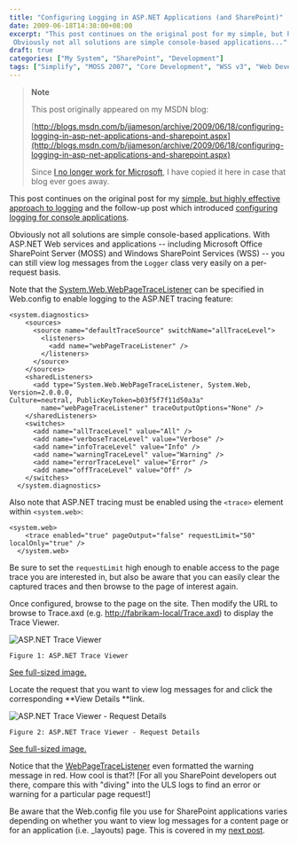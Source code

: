 ```yaml
---
title: "Configuring Logging in ASP.NET Applications (and SharePoint)"
date: 2009-06-18T14:38:00+08:00
excerpt: "This post continues on the original post for my simple, but highly effective approach to logging and the follow-up post which introduced configuring logging for console applications . 
 Obviously not all solutions are simple console-based applications..."
draft: true
categories: ["My System", "SharePoint", "Development"]
tags: ["Simplify", "MOSS 2007", "Core Development", "WSS v3", "Web Development"]
---
```


> **Note**
> 
> 
> 	This post originally appeared on my MSDN blog:  
>   
> 
> 
> [http://blogs.msdn.com/b/jjameson/archive/2009/06/18/configuring-logging-in-asp-net-applications-and-sharepoint.aspx](http://blogs.msdn.com/b/jjameson/archive/2009/06/18/configuring-logging-in-asp-net-applications-and-sharepoint.aspx)
> 
> 
> Since
> 	[I no longer work for Microsoft](/blog/jjameson/2011/09/02/last-day-with-microsoft), I have copied it here in case that blog 
> 	ever goes away.


This post continues on the original post for my [simple, but highly effective approach to logging](/blog/jjameson/2009/06/18/a-simple-but-highly-effective-approach-to-logging) and the follow-up post which  introduced [configuring logging for console applications](/blog/jjameson/2009/06/18/configuring-logging-in-a-console-application).

Obviously not all solutions are simple console-based applications. With ASP.NET  Web services and applications -- including Microsoft Office SharePoint Server (MOSS)  and Windows SharePoint Services (WSS) -- you can still view log messages from the `Logger` class very easily on a per-request basis.

Note that the [System.Web.WebPageTraceListener](http://msdn.microsoft.com/en-us/library/system.web.webpagetracelistener.aspx) can be specified in Web.config to enable logging  to the ASP.NET tracing feature:



    <system.diagnostics>
        <sources>
          <source name="defaultTraceSource" switchName="allTraceLevel">
            <listeners>
              <add name="webPageTraceListener" />
            </listeners>
          </source>
        </sources>
        <sharedListeners>
          <add type="System.Web.WebPageTraceListener, System.Web, Version=2.0.0.0,
    Culture=neutral, PublicKeyToken=b03f5f7f11d50a3a"
            name="webPageTraceListener" traceOutputOptions="None" />
        </sharedListeners>
        <switches>
          <add name="allTraceLevel" value="All" />
          <add name="verboseTraceLevel" value="Verbose" />
          <add name="infoTraceLevel" value="Info" />
          <add name="warningTraceLevel" value="Warning" />
          <add name="errorTraceLevel" value="Error" />
          <add name="offTraceLevel" value="Off" />
        </switches>
      </system.diagnostics>



Also note that ASP.NET tracing must be enabled using the `<trace>`  element within `<system.web>`:



    <system.web>
        <trace enabled="true" pageOutput="false" requestLimit="50" localOnly="true" />
      </system.web>



Be sure to set the `requestLimit`  high enough to enable access to the page trace you are interested in, but also be  aware that you can easily clear the captured traces and then browse to the page  of interest again.

Once configured, browse to the page on the site. Then modify the URL to browse  to Trace.axd (e.g. [http://fabrikam-local/Trace.axd](http://fabrikam-local/Trace.axd))  to display the Trace Viewer.

![ASP.NET Trace Viewer](https://www.technologytoolbox.com/blog/images/www_technologytoolbox_com/blog/jjameson/7/r_ASP.NET%20Trace%20Viewer.png)
	Figure 1: ASP.NET Trace Viewer

[See full-sized image.](/blog/images/www_technologytoolbox_com/blog/jjameson/7/o_ASP.NET%20Trace%20Viewer.png) 


Locate the request that you want to view log messages for and click the corresponding **View Details **link.

![ASP.NET Trace Viewer - Request Details](https://www.technologytoolbox.com/blog/images/www_technologytoolbox_com/blog/jjameson/7/r_ASP.NET%20Trace%20Sample.png)
	Figure 2: ASP.NET Trace Viewer - Request Details

[See full-sized image.](/blog/images/www_technologytoolbox_com/blog/jjameson/7/o_ASP.NET%20Trace%20Sample.png) 


Notice that the [WebPageTraceListener](http://msdn.microsoft.com/en-us/library/system.web.webpagetracelistener.aspx) even formatted the warning message in red. How cool is  that?! [For all you SharePoint developers out there, compare this with "diving"  into the ULS logs to find an error or warning for a particular page request!]

Be aware that the Web.config file you use for SharePoint applications varies  depending on whether you want to view log messages for a content page or for an  application (i.e. \_layouts) page. This is covered in my [next post](/blog/jjameson/2009/06/18/configuring-logging-in-sharepoint-application-pages).

